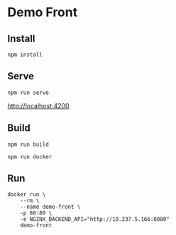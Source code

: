 # Demo Front

## Install

```npm install```

## Serve

```npm run serve```

[http://localhost:4200](http://localhost:4200)

## Build

```npm run build```

```npm run docker```

## Run

```
docker run \
    --rm \
    --name demo-front \
    -p 80:80 \
    -e NGINX_BACKEND_API="http://10.237.5.166:8080"
    demo-front
```


